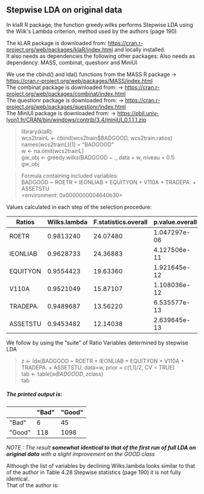 ## Stepwise LDA on original data

In klaR R package, the function greedy.wilks performs Stepwise LDA using the Wilk's Lambda criterion, method used by the authors (page 190)

The kLAR package is downloaded from: https://cran.r-project.org/web/packages/klaR/index.html
and locally installed.<br>
It also needs as dependencies the following other packages: Also needs as dependency: MASS, combinat, questionr and MiniUI<br>

We use the cbind() and lda() functions from the MASS R package -> https://cran.r-project.org/web/packages/MASS/index.html<br>
The combinat package is downloaded from: -> https://cran.r-project.org/web/packages/combinat/index.html<br>
The questionr package is downloaded from: -> https://cran.r-project.org/web/packages/questionr/index.html<br>
The MiniUI package is downloaded from: -> https://pbil.univ-lyon1.fr/CRAN/bin/windows/contrib/3.4/miniUI_0.1.1.1.zip<br>

> library(klaR) <br>
> wcs2trainL <- cbind(wcs2train$BADGOOD, wcs2train.ratios) <br>
> names(wcs2trainL)[1] = "BADGOOD" <br>
> w <- na.omit(wcs2trainL) <br>
> gw_obj <- greedy.wilks(BADGOOD ~ ., data = w, niveau = 0.1) <br>
> gw_obj <br>

> Formula containing included variables:  <br>
> BADGOOD ~ ROETR + IEONLIAB + EQUITYON + V110A + TRADEPA. + ASSETSTU <br>
> <environment: 0x0000000004640b30> <br>

Values calculated in each step of the selection procedure: <em>

| Ratios    | Wilks.lambda    | F.statistics.overall    | p.value.overall    | F.statistics.diff    | p.value.diff    |
| ------------ | ------------ | ------------ | ------------- | ------------ | ------------ |
|    ROETR      |    0.9813240    | 24.07480     | 1.047297e-06    | 24.074799    | 1.047297e-06    |
|  IEONLIAB     |    0.9628733    | 24.36883     | 4.127506e-11    | 24.220942    | 9.721454e-07    |
|  EQUITYON     |    0.9554423    | 19.63360     | 1.921645e-12    |  9.822947    | 1.763140e-03    |
|     V110A     |    0.9521049    | 15.87107     | 1.108036e-12    |  4.423778    | 3.563887e-02    |
|  TRADEPA.     |    0.9489687    | 13.56220     | 6.535577e-13    |  4.167383    | 4.141703e-02    |
|  ASSETSTU     |    0.9453482    | 12.14038     | 2.639645e-13    |  4.825591    | 2.822170e-02    |
</em>

We follow by using the “suite” of Ratio Variables determined by stepwise LDA

> z <- lda(BADGOOD ~ ROETR + IEONLIAB + EQUITYON + V110A + TRADEPA. + ASSETSTU, data=w, prior = c(1,1)/2, CV = TRUE) <br>
> tab <- table(w$BADGOOD, z$class) <br>
> tab

##### <em>The printed output is:

|           | "Bad"    | "Good"       | 
| --------- | ------- | ------------ |
| "Bad"        |  6  | 45  |
| "Good"   | 118  | 1098   |

<em>NOTE : </em> The result **somewhat identical to that of the first run of full LDA on original data** with a slight improvement on the GOOD class

</em>Although the list of variables by declining Wilks.lambda looks similar to that of the author in
Table 4.28 Stepwise statistics (page 190) it is not fully identical. <br>
That of the author is:



